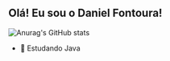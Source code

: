 ## Olá! Eu sou o Daniel Fontoura!
![Anurag's GitHub stats](https://github-readme-stats.vercel.app/api?username=Ninielell&show_icons=true&theme=tokyonight)
- 🌱 Estudando Java
